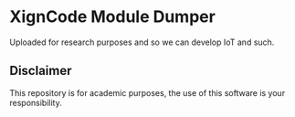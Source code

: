# XignCode Module Dumper

Uploaded for research purposes and so we can develop IoT and such.



## Disclaimer
This repository is for academic purposes, the use of this software is your
responsibility.
